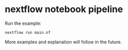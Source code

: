 # nextflow notebook pipeline

Run the example: 

```
nextflow run main.nf
```

More examples and explanation will follow in the future. 
